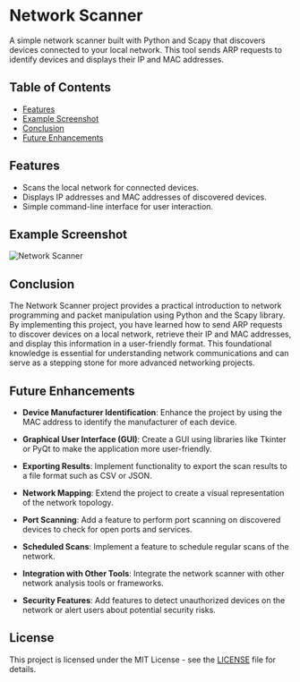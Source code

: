 # Network Scanner

A simple network scanner built with Python and Scapy that discovers devices connected to your local network. This tool sends ARP requests to identify devices and displays their IP and MAC addresses.

## Table of Contents
- [Features](#features)
- [Example Screenshot](#example-screenshot)
- [Conclusion](#conclusion)
- [Future Enhancements](#future-enhancements)

## Features
- Scans the local network for connected devices.
- Displays IP addresses and MAC addresses of discovered devices.
- Simple command-line interface for user interaction.

## Example Screenshot

![Network Scanner](https://github.com/user-attachments/assets/94a81455-1057-417c-9066-27c6c06f35fd)

## Conclusion
The Network Scanner project provides a practical introduction to network programming and packet manipulation using Python and the Scapy library. By implementing this project, you have learned how to send ARP requests to discover devices on a local network, retrieve their IP and MAC addresses, and display this information in a user-friendly format. This foundational knowledge is essential for understanding network communications and can serve as a stepping stone for more advanced networking projects.

## Future Enhancements
- **Device Manufacturer Identification**: Enhance the project by using the MAC address to identify the manufacturer of each device.

- **Graphical User Interface (GUI)**: Create a GUI using libraries like Tkinter or PyQt to make the application more user-friendly.

- **Exporting Results**: Implement functionality to export the scan results to a file format such as CSV or JSON.

- **Network Mapping**: Extend the project to create a visual representation of the network topology.

- **Port Scanning**: Add a feature to perform port scanning on discovered devices to check for open ports and services.

- **Scheduled Scans**: Implement a feature to schedule regular scans of the network.

- **Integration with Other Tools**: Integrate the network scanner with other network analysis tools or frameworks.

- **Security Features**: Add features to detect unauthorized devices on the network or alert users about potential security risks.

## License
This project is licensed under the MIT License - see the [LICENSE](https://github.com/Samuelson777/Network-Scanner/blob/main/LICENSE) file for details.
